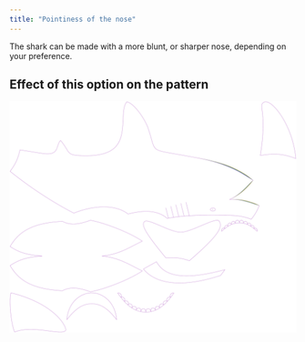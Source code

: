 ```yaml
---
title: "Pointiness of the nose"
---
```


The shark can be made with a more blunt, or sharper nose,
depending on your preference.

## Effect of this option on the pattern

![This image shows the effect of this option by superimposing several variants that have a different value for this option](hi_nosepointiness_sample.svg "Effect of this option on the pattern")
